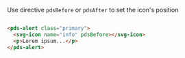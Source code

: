 Use directive `pdsBefore` or `pdsAfter` to set the icon's position

```html

<pds-alert class="primary">
  <svg-icon name="info" pdsBefore></svg-icon>
  <p>Lorem ipsum...</p>
</pds-alert>
```
